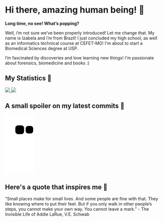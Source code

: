 # Hi there, amazing human being! 🦕
**Long time, no see! What’s popping?**

Well, i’m not sure we’ve been properly introduced! Let me change that. My name is Izabela and i’m from Brazil! I just concluded my high school, as well as an informatics technical course at CEFET-MG! I'm about to start a Biomedical Sciences degree at USP.

I’m fascinated by discoveries and love learning new things! I'm passionate about forensics, biomedicine and books :)

## My Statistics 🌱
<div>
  <a href="https://github.com/IzabelaAAndrade">
    <img height="180em" src="https://github-readme-stats.vercel.app/api?username=IzabelaAAndrade&show_icons=true&theme=tokyonight"/>
    <img height="180em" src="https://github-readme-stats.vercel.app/api/top-langs/?username=IzabelaAAndrade&layout=compact&langs_count=8&theme=tokyonight"/>
  </a>
</div>

## A small spoiler on my latest commits 🐍
![Snake animation](https://github.com/IzabelaAAndrade/IzabelaAAndrade/blob/output/github-contribution-grid-snake.svg)

## Here's a quote that inspires me 💚

“Small places make for small lives. And some people are fine with that. They like knowing where to put their feet. But if you only walk in other people’s steps, you cannot make your own way. You cannot leave a mark.”  - The Invisible Life of Addie LaRue, V.E. Schwab
